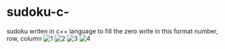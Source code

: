 # sudoku-c-
sudoku writen in c++ language
to fill the zero write in this format number, row, column
![1](https://github.com/Justin537/sudoku-c-/assets/112045202/cad21549-4e2a-4d22-a204-6708c5300376)
![2](https://github.com/Justin537/sudoku-c-/assets/112045202/a569832d-d5ff-4d3a-821c-edc75cf583a3)
![3](https://github.com/Justin537/sudoku-c-/assets/112045202/bb7a0510-8f81-4b64-8c61-aad71e800fed)
![4](https://github.com/Justin537/sudoku-c-/assets/112045202/93b8a886-d02e-4bc2-8e85-43030e864c3a)

